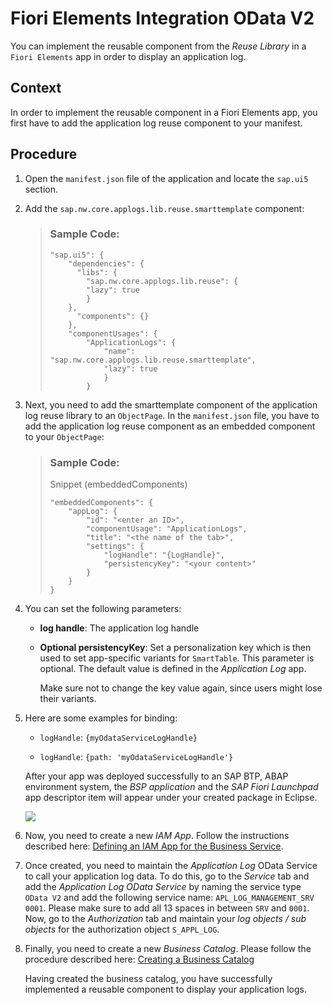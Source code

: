 <!-- loio69263dfde8814ed19646a68675bb5143 -->

# Fiori Elements Integration OData V2

You can implement the reusable component from the *Reuse Library* in a `Fiori Elements` app in order to display an application log.



## Context

In order to implement the reusable component in a Fiori Elements app, you first have to add the application log reuse component to your manifest.



## Procedure

1.  Open the `manifest.json` file of the application and locate the `sap.ui5` section.

2.  Add the `sap.nw.core.applogs.lib.reuse.smarttemplate` component:

    > ### Sample Code:  
    > ```
    > "sap.ui5": {
    >     "dependencies": {
    >       "libs": {
    >         "sap.nw.core.applogs.lib.reuse": {
    >         "lazy": true
    >         }
    >     },
    >       "components": {}
    >     },
    >     "componentUsages": {
    >         "ApplicationLogs": {
    >             "name": "sap.nw.core.applogs.lib.reuse.smarttemplate",
    >             "lazy": true
    >             }
    >         }
    > ```

3.  Next, you need to add the smarttemplate component of the application log reuse library to an `ObjectPage`. In the `manifest.json` file, you have to add the application log reuse component as an embedded component to your `ObjectPage`:

    > ### Sample Code:  
    > Snippet \(embeddedComponents\)
    > 
    > ```
    > "embeddedComponents": {
    >     "appLog": {
    >         "id": "<enter an ID>",
    >         "componentUsage": "ApplicationLogs",
    >         "title": "<the name of the tab>",
    >         "settings": {
    >             "logHandle": "{LogHandle}",
    >             "persistencyKey": "<your content>"
    >         }
    >     }
    > }
    > ```

4.  You can set the following parameters:

    -   **log handle**: The application log handle

    -   **Optional persistencyKey**: Set a personalization key which is then used to set app-specific variants for `SmartTable`. This parameter is optional. The default value is defined in the *Application Log* app.

        Make sure not to change the key value again, since users might lose their variants.


5.  Here are some examples for binding:

    -   `logHandle`: `{myOdataServiceLogHandle}`

    -   `logHandle`: `{path: 'myOdataServiceLogHandle'}`


    After your app was deployed successfully to an SAP BTP, ABAP environment system, the *BSP application* and the *SAP Fiori Launchpad* app descriptor item will appear under your created package in Eclipse.

    ![](images/Eclipse_ABAP_Environment_e0a96c5.png)

6.  Now, you need to create a new *IAM App*. Follow the instructions described here: [Defining an IAM App for the Business Service](defining-an-iam-app-for-the-business-service-3fb85a8.md).

7.  Once created, you need to maintain the *Application Log* OData Service to call your application log data. To do this, go to the *Service* tab and add the *Application Log OData Service* by naming the service type `OData V2` and add the following service name: `APL_LOG_MANAGEMENT_SRV 0001`. Please make sure to add all 13 spaces in between `SRV` and `0001`. Now, go to the *Authorization* tab and maintain your *log objects / sub objects* for the authorization object `S_APPL_LOG`.

8.  Finally, you need to create a new *Business Catalog*. Please follow the procedure described here: [Creating a Business Catalog](creating-a-business-catalog-d120838.md) 

    Having created the business catalog, you have successfully implemented a reusable component to display your application logs.


